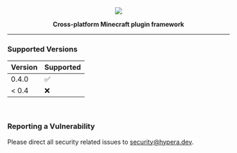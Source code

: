 <div align="center">
    <img src="https://i.hypera.dev/assets/chameleon@750x150.png" />
    <p><strong>Cross-platform Minecraft plugin framework</strong></p>
</div>

-----------

### Supported Versions

| Version | Supported          |
|---------|--------------------|
| 0.4.0   | :white_check_mark: |
| < 0.4   | :x:                |

<br>

### Reporting a Vulnerability

Please direct all security related issues to [security@hypera.dev](mailto:security@hypera.dev).
